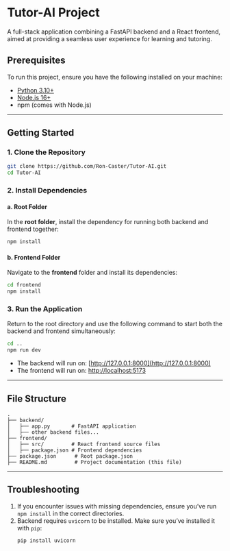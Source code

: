# Tutor-AI Project

A full-stack application combining a FastAPI backend and a React frontend, aimed at providing a seamless user experience for learning and tutoring.

## Prerequisites
To run this project, ensure you have the following installed on your machine:
- [Python 3.10+](https://www.python.org/downloads/)
- [Node.js 16+](https://nodejs.org/)
- npm (comes with Node.js)

---

## Getting Started

### 1. Clone the Repository
```bash
git clone https://github.com/Ron-Caster/Tutor-AI.git
cd Tutor-AI
```

### 2. Install Dependencies

#### a. Root Folder
In the **root folder**, install the dependency for running both backend and frontend together:
```bash
npm install
```

#### b. Frontend Folder
Navigate to the **frontend** folder and install its dependencies:
```bash
cd frontend
npm install
```

### 3. Run the Application
Return to the root directory and use the following command to start both the backend and frontend simultaneously:
```bash
cd ..
npm run dev
```

- The backend will run on: [http://127.0.0.1:8000](http://127.0.0.1:8000)
- The frontend will run on: [http://localhost:5173](http://localhost:5173)

---

## File Structure
```plaintext
.
├── backend/
│   ├── app.py       # FastAPI application
│   ├── other backend files...
├── frontend/
│   ├── src/         # React frontend source files
│   ├── package.json # Frontend dependencies
├── package.json      # Root package.json
├── README.md         # Project documentation (this file)
```

---

## Troubleshooting
1. If you encounter issues with missing dependencies, ensure you’ve run `npm install` in the correct directories.
2. Backend requires `uvicorn` to be installed. Make sure you’ve installed it with `pip`:
   ```bash
   pip install uvicorn
   ```